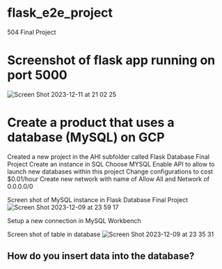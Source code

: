 # flask_e2e_project
504 Final Project

# Screenshot of flask app running on port 5000
![Screen Shot 2023-12-11 at 21 02 25](https://github.com/chebbin/flask_e2e_project/assets/141374142/cb00503e-3456-43a7-8273-993c789fbd97)

# Create a product that uses a database (MySQL) on GCP
Created a new project in the AHI subfolder called Flask Database Final Project
Create an instance in SQL
Choose MYSQL
Enable API to allow to launch new databases within this project
Change configurations to cost $0.01/hour
Create new network with name of Allow All and Network of 0.0.0.0/0

Screen shot of MySQL instance in Flask Database Final Project
![Screen Shot 2023-12-09 at 23 59 17](https://github.com/chebbin/flask_e2e_project/assets/141374142/d62bfd6e-8b94-4cd2-8cee-b80d1e43bc58)

Setup a new connection in MySQL Workbench

Screen shot of table in database
![Screen Shot 2023-12-09 at 23 35 31](https://github.com/chebbin/flask_e2e_project/assets/141374142/1895ced2-3a0f-4630-9245-ccd9c5367e8c)

## How do you insert data into the database?
